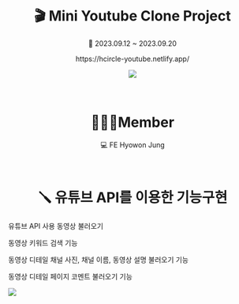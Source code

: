 <div align="center"><h1>🎬 Mini Youtube Clone Project</h1></div>
<p align="center">📅 2023.09.12 ~ 2023.09.20</p>
<p align="center">https://hcircle-youtube.netlify.app/</p>
<div align="center">
<img src="https://github.com/h0circle/youtube/assets/109214539/27e3ee27-aeec-4e87-ae4e-1fd28d25e5e7"></div>
<br><br>

<div align="center"><h1>🙎🏻‍♀️Member</h1></div>

<p align="center">💻 FE Hyowon Jung</p></br>

<div align="center"><h1>🪛 유튜브 API를 이용한 기능구현</h1></div>
<p>유튜브 API 사용 동영상 불러오기</p>
<p>동영상 키워드 검색 기능</p>
<p>동영상 디테일 채널 사진, 채널 이름, 동영상 설명 불러오기 기능</p>
<p>동영상 디테일 페이지 코멘트 불러오기 기능</p>
<img src="https://github.com/h0circle/youtube/assets/109214539/788fb79e-a143-43bf-ac2c-b8c288c8c116">
